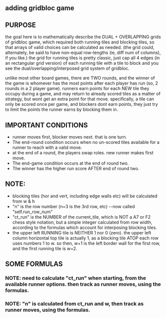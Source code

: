 ## adding gridbloc game

## PURPOSE
the goal here is to mathematically describe the DUAL + OVERLAPPING grids of gridbloc game, which required both running tiles and blocking tiles, so that arrays of valid choices can be calculated as needed. (the grid could, alternately, be said to have non-equal row-lengths (ie, diff num of columns), if you like.) the grid for running tiles is pretty classic, just cap all 4 edges (in an rectangular grid version) of each running tile with a tile to block and you see the dual/overlapping/interposed grid system of gridbloc.

unlike most other board games, there are TWO rounds, and the winner of the game is whomever has the most points after each player has run (so, 2 rounds in a 2 player game). runners earn points for each NEW tile they occupy during a game, and may return to already scored tiles as a matter of strategy, but wont get an extra point for that move. specifically, a tile can only be scored once per game, and blockers dont earn points, they just try to limit the points the runner earns by blocking them in.

## IMPORTANT CONDITIONS
 * runner moves first, blocker moves next. that is one turn.
 * The end-round condition occurs when no un-scored tiles available for a runner to reach with a valid move.
 * at the end of a round, the players swap roles. new runner makes first move.
 * The end-game condition occurs at the end of round two.
 * The winner has the higher run score AFTER end of round two.
 
 ## NOTE: 
 * blocking tiles (hor and vert, including edge walls etc) will be calculated from w & h 
 * "n" is the row number (n=3 is the 3rd row, etc) --now called "self.run_row_num"
 * "ct_run" is the NUMBER of the current_tile, which is NOT a A7 or F2 chess style notation, but a simple integer calculated from row width, according to the formulas which account for interposing blocking tiles.
 * the upper left RUNNING tile is NEITHER 1 nor 0 (zero). the upper left column horizontal top tile is actually 1, as a blocking tile ATOP each row uses numbers 1 to w. so then, w+1 is the left border wall for the first row, and the first running tile is w+2.

## SOME FORMULAS
### NOTE: need to calculate "ct_run" when starting, from the available runner options. then track as runner moves, using the formulas.
### NOTE: "n" is calculated from ct_run and w, then track as runner moves, using the formulas.

